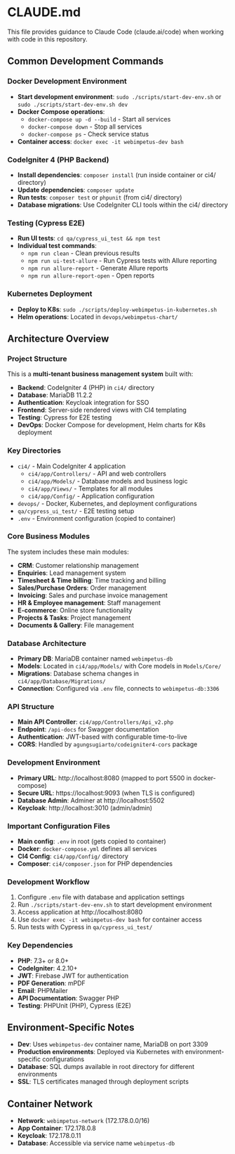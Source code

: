# CLAUDE.md

This file provides guidance to Claude Code (claude.ai/code) when working with code in this repository.

## Common Development Commands

### Docker Development Environment
- **Start development environment**: `sudo ./scripts/start-dev-env.sh` or `sudo ./scripts/start-dev-env.sh dev`
- **Docker Compose operations**: 
  - `docker-compose up -d --build` - Start all services
  - `docker-compose down` - Stop all services
  - `docker-compose ps` - Check service status
- **Container access**: `docker exec -it webimpetus-dev bash`

### CodeIgniter 4 (PHP Backend)
- **Install dependencies**: `composer install` (run inside container or ci4/ directory)
- **Update dependencies**: `composer update`
- **Run tests**: `composer test` or `phpunit` (from ci4/ directory)
- **Database migrations**: Use CodeIgniter CLI tools within the ci4/ directory

### Testing (Cypress E2E)
- **Run UI tests**: `cd qa/cypress_ui_test && npm test`
- **Individual test commands**:
  - `npm run clean` - Clean previous results
  - `npm run ui-test-allure` - Run Cypress tests with Allure reporting
  - `npm run allure-report` - Generate Allure reports
  - `npm run allure-report-open` - Open reports

### Kubernetes Deployment
- **Deploy to K8s**: `sudo ./scripts/deploy-webimpetus-in-kubernetes.sh`
- **Helm operations**: Located in `devops/webimpetus-chart/`

## Architecture Overview

### Project Structure
This is a **multi-tenant business management system** built with:
- **Backend**: CodeIgniter 4 (PHP) in `ci4/` directory
- **Database**: MariaDB 11.2.2
- **Authentication**: Keycloak integration for SSO
- **Frontend**: Server-side rendered views with CI4 templating
- **Testing**: Cypress for E2E testing
- **DevOps**: Docker Compose for development, Helm charts for K8s deployment

### Key Directories
- `ci4/` - Main CodeIgniter 4 application
  - `ci4/app/Controllers/` - API and web controllers
  - `ci4/app/Models/` - Database models and business logic
  - `ci4/app/Views/` - Templates for all modules
  - `ci4/app/Config/` - Application configuration
- `devops/` - Docker, Kubernetes, and deployment configurations
- `qa/cypress_ui_test/` - E2E testing setup
- `.env` - Environment configuration (copied to container)

### Core Business Modules
The system includes these main modules:
- **CRM**: Customer relationship management
- **Enquiries**: Lead management system
- **Timesheet & Time billing**: Time tracking and billing
- **Sales/Purchase Orders**: Order management
- **Invoicing**: Sales and purchase invoice management
- **HR & Employee management**: Staff management
- **E-commerce**: Online store functionality
- **Projects & Tasks**: Project management
- **Documents & Gallery**: File management

### Database Architecture
- **Primary DB**: MariaDB container named `webimpetus-db`
- **Models**: Located in `ci4/app/Models/` with Core models in `Models/Core/`
- **Migrations**: Database schema changes in `ci4/app/Database/Migrations/`
- **Connection**: Configured via `.env` file, connects to `webimpetus-db:3306`

### API Structure
- **Main API Controller**: `ci4/app/Controllers/Api_v2.php`
- **Endpoint**: `/api-docs` for Swagger documentation
- **Authentication**: JWT-based with configurable time-to-live
- **CORS**: Handled by `agungsugiarto/codeigniter4-cors` package

### Development Environment
- **Primary URL**: http://localhost:8080 (mapped to port 5500 in docker-compose)
- **Secure URL**: https://localhost:9093 (when TLS is configured)
- **Database Admin**: Adminer at http://localhost:5502
- **Keycloak**: http://localhost:3010 (admin/admin)

### Important Configuration Files
- **Main config**: `.env` in root (gets copied to container)
- **Docker**: `docker-compose.yml` defines all services
- **CI4 Config**: `ci4/app/Config/` directory
- **Composer**: `ci4/composer.json` for PHP dependencies

### Development Workflow
1. Configure `.env` file with database and application settings
2. Run `./scripts/start-dev-env.sh` to start development environment
3. Access application at http://localhost:8080
4. Use `docker exec -it webimpetus-dev bash` for container access
5. Run tests with Cypress in `qa/cypress_ui_test/`

### Key Dependencies
- **PHP**: 7.3+ or 8.0+
- **CodeIgniter**: 4.2.10+
- **JWT**: Firebase JWT for authentication
- **PDF Generation**: mPDF
- **Email**: PHPMailer
- **API Documentation**: Swagger PHP
- **Testing**: PHPUnit (PHP), Cypress (E2E)

## Environment-Specific Notes
- **Dev**: Uses `webimpetus-dev` container name, MariaDB on port 3309
- **Production environments**: Deployed via Kubernetes with environment-specific configurations
- **Database**: SQL dumps available in root directory for different environments
- **SSL**: TLS certificates managed through deployment scripts

## Container Network
- **Network**: `webimpetus-network` (172.178.0.0/16)
- **App Container**: 172.178.0.8
- **Keycloak**: 172.178.0.11
- **Database**: Accessible via service name `webimpetus-db`